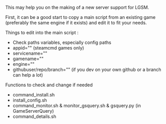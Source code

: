 This may help you on the making of a new server support for LGSM.

First, it can be a good start to copy a main script from an existing game (preferably the same engine if it exists) and edit it to fit your needs.

Things to edit into the main script : 
* Check paths variables, especially config paths
* appid="" (steamcmd games only)
* servicename=""
* gamename=""
* engine=""
* githubuser/repo/branch="" (if you dev on your own github or a branch can help a lot)

Functions to check and change if needed

* command_install.sh
* install_config.sh
* command_monitor.sh & monitor_gsquery.sh & gsquery.py (in GameServerQuery)
* command_details.sh


